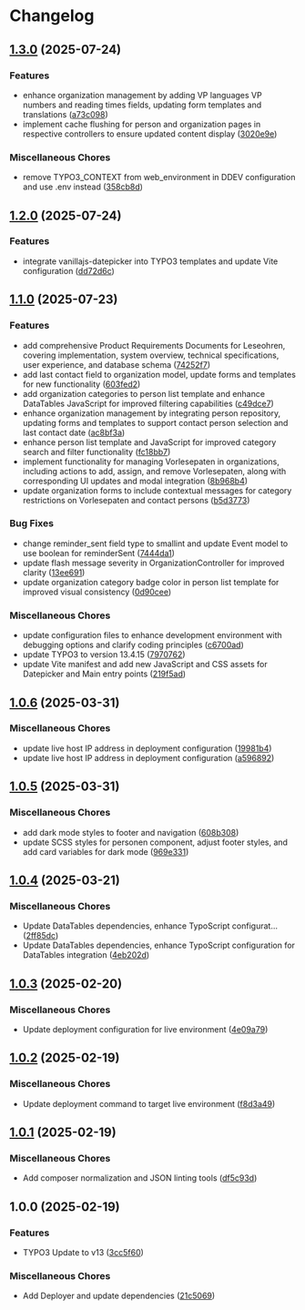 # Changelog

## [1.3.0](https://github.com/Starraider/devTYPO3v13Vite/compare/v1.2.0...v1.3.0) (2025-07-24)


### Features

* enhance organization management by adding VP languages VP numbers and reading times fields, updating form templates and translations ([a73c098](https://github.com/Starraider/devTYPO3v13Vite/commit/a73c098338eb6b88a5d65fadb705b8959d73a9f0))
* implement cache flushing for person and organization pages in respective controllers to ensure updated content display ([3020e9e](https://github.com/Starraider/devTYPO3v13Vite/commit/3020e9efcd3a3815a70be2cf68b20efe2407a257))


### Miscellaneous Chores

* remove TYPO3_CONTEXT from web_environment in DDEV configuration and use .env instead ([358cb8d](https://github.com/Starraider/devTYPO3v13Vite/commit/358cb8d3b8586a70f8c3fcc224d18993a2763e0f))

## [1.2.0](https://github.com/Starraider/devTYPO3v13Vite/compare/v1.1.0...v1.2.0) (2025-07-24)


### Features

* integrate vanillajs-datepicker into TYPO3 templates and update Vite configuration ([dd72d6c](https://github.com/Starraider/devTYPO3v13Vite/commit/dd72d6c18c0d9a0b6dfb7ce503a0cce092d8a80a))

## [1.1.0](https://github.com/Starraider/devTYPO3v13Vite/compare/v1.0.6...v1.1.0) (2025-07-23)


### Features

* add comprehensive Product Requirements Documents for Leseohren, covering implementation, system overview, technical specifications, user experience, and database schema ([74252f7](https://github.com/Starraider/devTYPO3v13Vite/commit/74252f77854177440366443f58db99f9fa33cec3))
* add last contact field to organization model, update forms and templates for new functionality ([603fed2](https://github.com/Starraider/devTYPO3v13Vite/commit/603fed20299202e0ee296bfbc021bf03d3225a0a))
* add organization categories to person list template and enhance DataTables JavaScript for improved filtering capabilities ([c49dce7](https://github.com/Starraider/devTYPO3v13Vite/commit/c49dce74fad27ab4ee3c11e4e9ff5167b9811957))
* enhance organization management by integrating person repository, updating forms and templates to support contact person selection and last contact date ([ac8bf3a](https://github.com/Starraider/devTYPO3v13Vite/commit/ac8bf3af7eedfafb22877676cb10896acf830aed))
* enhance person list template and JavaScript for improved category search and filter functionality ([fc18bb7](https://github.com/Starraider/devTYPO3v13Vite/commit/fc18bb7fef2ab4666b1881d63be53d1e3a22c474))
* implement functionality for managing Vorlesepaten in organizations, including actions to add, assign, and remove Vorlesepaten, along with corresponding UI updates and modal integration ([8b968b4](https://github.com/Starraider/devTYPO3v13Vite/commit/8b968b4d2398c574947db587058b96ad1b963d2e))
* update organization forms to include contextual messages for category restrictions on Vorlesepaten and contact persons ([b5d3773](https://github.com/Starraider/devTYPO3v13Vite/commit/b5d377348f03aee20babb3d97593f630b8940723))


### Bug Fixes

* change reminder_sent field type to smallint and update Event model to use boolean for reminderSent ([7444da1](https://github.com/Starraider/devTYPO3v13Vite/commit/7444da12fbbc19105d641601de7e5cd2a526d6f2))
* update flash message severity in OrganizationController for improved clarity ([13ee691](https://github.com/Starraider/devTYPO3v13Vite/commit/13ee691bff410dcbf402ea01e2dc2f81248f6b94))
* update organization category badge color in person list template for improved visual consistency ([0d90cee](https://github.com/Starraider/devTYPO3v13Vite/commit/0d90ceea1e2168138381d9919840b68f79d7c335))


### Miscellaneous Chores

* update configuration files to enhance development environment with debugging options and clarify coding principles ([c6700ad](https://github.com/Starraider/devTYPO3v13Vite/commit/c6700ad7063e579b713798e4184b61889ffd5780))
* update TYPO3 to version 13.4.15 ([7970762](https://github.com/Starraider/devTYPO3v13Vite/commit/797076280804634c41253938b8ed6145d7d00ca1))
* update Vite manifest and add new JavaScript and CSS assets for Datepicker and Main entry points ([219f5ad](https://github.com/Starraider/devTYPO3v13Vite/commit/219f5ad9b0d1a4f1861d08f1997c03cdfd5938d1))

## [1.0.6](https://github.com/Starraider/devTYPO3v13Vite/compare/v1.0.5...v1.0.6) (2025-03-31)


### Miscellaneous Chores

* update live host IP address in deployment configuration ([19981b4](https://github.com/Starraider/devTYPO3v13Vite/commit/19981b4b60825e16245076f2d922a40b49f7aeb6))
* update live host IP address in deployment configuration ([a596892](https://github.com/Starraider/devTYPO3v13Vite/commit/a596892a624faa79da1ce57771b2a4476edf3588))

## [1.0.5](https://github.com/Starraider/devTYPO3v13Vite/compare/v1.0.4...v1.0.5) (2025-03-31)


### Miscellaneous Chores

* add dark mode styles to footer and navigation ([608b308](https://github.com/Starraider/devTYPO3v13Vite/commit/608b308b5e746237a61a0605c668f1c01d5d28ed))
* update SCSS styles for personen component, adjust footer styles, and add card variables for dark mode ([969e331](https://github.com/Starraider/devTYPO3v13Vite/commit/969e3311d83ec391f22eb9b064f1ab1bb54763fe))

## [1.0.4](https://github.com/Starraider/devTYPO3v13Vite/compare/v1.0.3...v1.0.4) (2025-03-21)


### Miscellaneous Chores

* Update DataTables  dependencies, enhance TypoScript configurat… ([2ff85dc](https://github.com/Starraider/devTYPO3v13Vite/commit/2ff85dca46866e600b6a89463e44b64f64a7b4df))
* Update DataTables  dependencies, enhance TypoScript configuration for DataTables integration ([4eb202d](https://github.com/Starraider/devTYPO3v13Vite/commit/4eb202dc6fc5a95479ac3e5915cf77b2882bdc44))

## [1.0.3](https://github.com/Starraider/devTYPO3v13Vite/compare/v1.0.2...v1.0.3) (2025-02-20)


### Miscellaneous Chores

* Update deployment configuration for live environment ([4e09a79](https://github.com/Starraider/devTYPO3v13Vite/commit/4e09a79e26cafc7d9971fc36acc5f21db9313354))

## [1.0.2](https://github.com/Starraider/devTYPO3v13Vite/compare/v1.0.1...v1.0.2) (2025-02-19)


### Miscellaneous Chores

* Update deployment command to target live environment ([f8d3a49](https://github.com/Starraider/devTYPO3v13Vite/commit/f8d3a490bb7e49247bb0cd5aecd559f45c8b8ace))

## [1.0.1](https://github.com/Starraider/devTYPO3v13Vite/compare/v1.0.0...v1.0.1) (2025-02-19)


### Miscellaneous Chores

* Add composer normalization and JSON linting tools ([df5c93d](https://github.com/Starraider/devTYPO3v13Vite/commit/df5c93d0384f1a01e0ae322073ed030b57be30bb))

## 1.0.0 (2025-02-19)


### Features

* TYPO3 Update to v13 ([3cc5f60](https://github.com/Starraider/devTYPO3v13Vite/commit/3cc5f60a4aef0bb487cd2f7f1f87bcaac59ef644))


### Miscellaneous Chores

* Add Deployer and update dependencies ([21c5069](https://github.com/Starraider/devTYPO3v13Vite/commit/21c5069cca14209d52763e137479296956b66121))
